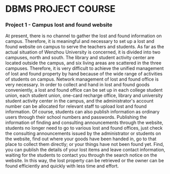 # DBMS PROJECT COURSE

### Project 1 - Campus lost and found website

At present, there is no channel to gather the lost and found information on campus.
Therefore, it is meaningful and necessary to set up a lost and found website on campus to serve the teachers and students.
As far as the actual situation of Wenzhou University is concerned,
it is divided into two campuses, north and south.
The library and student activity center are located outside the campus,
and six living areas are scattered in the three campuses.
Therefore, it is very difficult to achieve the unified management of lost and found property
by hand because of the wide range of activities of students on campus.
Network management of lost and found office is very necessary.
In order to collect and hand in lost and found goods conveniently, a lost and found office can be set up in each college student union,
each student union, one-card recharge office, library and university student activity center in the campus,
and the administrator's account number can be allocated for relevant staff to upload lost and found information.
Of course, students can also publish information as ordinary users through their school numbers and passwords.
Publishing the information of finding and consulting announcements through the website,
students no longer need to go to various lost and found offices, just check the consulting announcements issued
by the administrator or students on the website, find out where your goods have been handed in,
go to that place to collect them directly; or your things have not been found yet.
Find, you can publish the details of your lost items and leave contact information,
waiting for the students to contact you through the search notice on the website.
In this way, the lost property can be retrieved or the owner can be found efficiently and quickly with less time and effort.